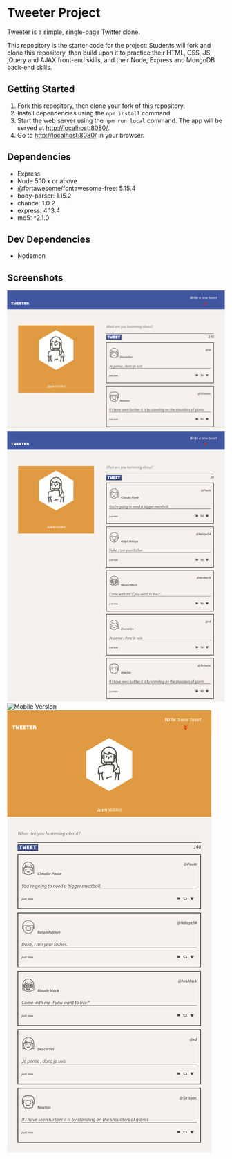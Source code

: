 # Tweeter Project

Tweeter is a simple, single-page Twitter clone.

This repository is the starter code for the project: Students will fork and clone this repository, then build upon it to practice their HTML, CSS, JS, jQuery and AJAX front-end skills, and their Node, Express and MongoDB back-end skills.

## Getting Started

1. Fork this repository, then clone your fork of this repository.
2. Install dependencies using the `npm install` command.
3. Start the web server using the `npm run local` command. The app will be served at <http://localhost:8080/>.
4. Go to <http://localhost:8080/> in your browser.

## Dependencies

- Express
- Node 5.10.x or above
- @fortawesome/fontawesome-free: 5.15.4
- body-parser: 1.15.2
- chance: 1.0.2
- express: 4.13.4
- md5: ^2.1.0

## Dev Dependencies

- Nodemon

## Screenshots

![Desktop Version](docs/desktop.png)
![Desktop Version with new tweets](docs/desktop_new_tweets.png)
![Mobile Version](docs/mobile/png)
![Mobile Version](docs/mobile_new_tweets.png)
